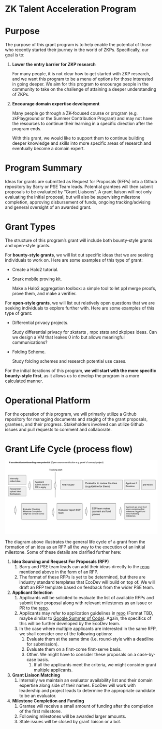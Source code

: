 # ZK Talent Acceleration Program
# Purpose

The purpose of this grant program is to help enable the potential of those who recently started their journey in the world of ZKPs. Specifically, our goal is to:

1. **Lower the entry barrier for ZKP research**
    
    For many people, it is not clear how to get started with ZKP research, and we want this program to be a menu of options for those interested in going deeper. We aim for this program to encourage people in the community to take on the challenge of attaining a deeper understanding of ZKPs.
    
2. **Encourage domain expertise development**
    
    Many people go through a ZK-focused course or program (e.g. zkPlayground or the Summer Contribution Program) and may not have the resources to continue their learning in a specific direction after the program ends.
    
    With this grant, we would like to support them to continue building deeper knowledge and skills into more specific areas of research and eventually become a domain expert.
    

# Program Summary

Ideas for grants are submitted as Request for Proposals (RFPs) into a Github repository by Barry or PSE Team leads. Potential grantees will then submit proposals to be evaluated by “Grant Liaisons”. A grant liaison will not only evaluating the initial proposal, but will also be supervising milestone completion, approving disbursement of funds, ongoing tracking/advising and general oversight of an awarded grant.

# Grant Types

The structure of this program’s grant will include both bounty-style grants and open-style grants.

For **bounty-style grants**, we will list out specific ideas that we are seeking individuals to work on. Here are some examples of this type of grant:

- Create a Halo2 tutorial.
- Snark mobile proving kit.

    Make a Halo2 aggregation toolbox: a simple tool to let ppl merge proofs, prove them, and make a verifier.
    

For **open-style grants**, we will list out relatively open questions that we are seeking individuals to explore further with. Here are some examples of this type of grant:

- Differential privacy projects.
    
    Study differential privacy for zkstarts , mpc stats and zkpipes ideas. Can we design a VM that leakes 0 info but allows meaningful communications?
    
- Folding Scheme.
    
    Study folding schemes and research potential use cases.
    

For the initial iterations of this program, **we will start with the more specific bounty-style first**, as it allows us to develop the program in a more calculated manner.

# Operational Platform

For the operation of this program, we will primarily utilize a Github repository for managing documents and staging of the grant proposals, grantees, and their progress. Stakeholders involved can utilize Github issues and pull requests to comment and collaborate. 

# Grant Life Cycle (process flow)

![flow.png](./Image/flow.png)

The diagram above illustrates the general life cycle of a grant from the formation of an idea as an RFP all the way to the execution of an initial milestone. Some of these details are clarified further here:

1. **Idea Sourcing and Request For Proposals (RFP)**
    1. Barry and PSE team leads can add their ideas directly to the [repo](https://github.com/NOOMA-42/sample-pse-small-grant) mentioned above in the form of an RFP.
    2. The format of these RFPs is yet to be determined, but there are industry standard templates that EcoDev will build on top of. We will draft an RFP template based on feedback from the wider PSE team.
2. **Applicant Selection**
    1. Applicants will be solicited to evaluate the list of available RFPs and submit their proposal along with relevant milestones as an issue or PR to the [repo](https://github.com/NOOMA-42/sample-pse-small-grant).
    2. Applicants may refer to application guidelines in [repo](https://github.com/NOOMA-42/sample-pse-small-grant) (Format TBD, maybe similar to [Google Summer of Code](https://github.com/oppia/oppia/wiki/Google-Summer-of-Code-2023#types-of-work-related-to-oppia-projects)). Again, the specifics of this will be further developed by the EcoDev team.
    3. In the case where multiple applicants are interested in the same RFP, we shall consider one of the following options:
        1. Evaluate them at the same time (i.e. round-style with a deadline for submission).
        2. Evaluate them on a first-come first-serve basis.
        3. Other. We might have to consider these proposals on a case-by-case basis.
            1. If all the applicants meet the criteria, we might consider grant multiple applicants.
3. **Grant Liaison Matching**
    1. Internally we maintain an evaluator availability list and their domain expertise along side of their names. EcoDev will work with leadership and project leads to determine the appropriate candidate to be an evaluator.
4. **Milestone Completion and Funding**
    1. Grantee will receive a small amount of funding after the completion of the first milestone.
    2. Following milestones will be awarded larger amounts.
    3. Stale issues will be closed by grant liaison or a bot.
